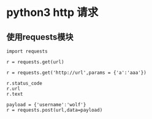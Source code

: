 # python3 http 请求

## 使用requests模块

    import requests
    
    r = requests.get(url)
    
    r = requests.get('http://url',params = {'a':'aaa'})
    
    r.status_code
    r.url
    r.text
    
    payload = {'username':'wolf'}
    r = requests.post(url,data=payload)

